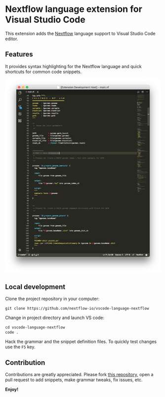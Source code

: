 # Nextflow language extension for Visual Studio Code

This extension adds the [Nextflow](https://www.nextflow.io/) language support 
to Visual Studio Code editor. 

## Features

It provides syntax highlighting for the Nextflow language and quick shortcuts for common code snippets.

![Nextflow syntax highlighting](images/vscode-nextflow.png)


## Local development 

Clone the project repository in your computer: 

    git clone https://github.com/nextflow-io/vscode-language-nextflow

Change in project directory and launch VS code: 

    cd vscode-language-nextflow    
    code . 

Hack the grammar and the snippet definition files. To quickly test changes use the `F5` key.     

## Contribution 

Contributions are greatly appreciated. Please fork [this repository](https://github.com/nextflow-io/vscode-language-nextflow), open a pull request to add snippets, make grammar tweaks, fix issues, etc.


**Enjoy!**